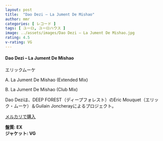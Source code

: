 ```yaml
---
layout: post
title:  "Dao Dezi – La Jument De Mishao"
author: mmr
categories: [ レコード ]
tags: [ ユーロ, ユーロハウス ]
image: ../assets/images/Dao Dezi – La Jument De Mishao.jpg
rating: 4.5
v-rating: VG
---
```


#### Dao Dezi – La Jument De Mishao

エリックムーケ

A. La Jument De Mishao (Extended Mix)

B. La Jument De Mishao (Club Mix)

Dao Deziは、DEEP FOREST（ディープフォレスト）のEric Mouquet（エリック・ムーケ）＆Guilain Joncherayによるプロジェクト。

[メルカリで購入](https://jp.mercari.com/item/m81110098498?afid=6142608987)

<div class="mt-4 mb-4 d-flex align-items-center">
<strong class="mr-1">盤質: EX</strong>
</div>
<div class="mt-4 mb-4 d-flex align-items-center">
<strong class="mr-1">ジャケット: VG</strong>
</div>
